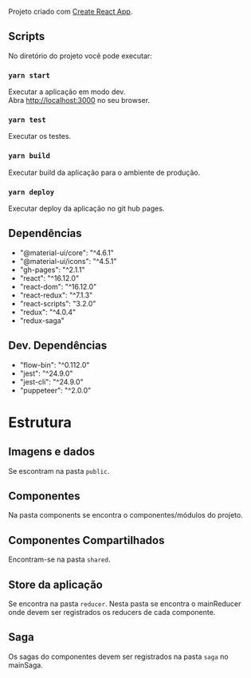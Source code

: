 Projeto criado com [Create React App](https://github.com/facebook/create-react-app).

## Scripts

No diretório do projeto você pode executar:

### `yarn start`

Executar a aplicação em modo dev.<br />
Abra [http://localhost:3000](http://localhost:3000) no seu browser.

### `yarn test`

Executar os testes.<br />

### `yarn build`

Executar build da aplicação para o ambiente de produção.<br />

### `yarn deploy`

Executar deploy da aplicação no git hub pages.<br />

## Dependências
* "@material-ui/core": "^4.6.1"
* "@material-ui/icons": "^4.5.1"
* "gh-pages": "^2.1.1"
* "react": "^16.12.0"
* "react-dom": "^16.12.0"
* "react-redux": "^7.1.3"
* "react-scripts": "3.2.0"
* "redux": "^4.0.4"
* "redux-saga"
     
 ## Dev. Dependências
* "flow-bin": "^0.112.0"
* "jest": "^24.9.0"
* "jest-cli": "^24.9.0"
* "puppeteer": "^2.0.0" 

# Estrutura

## Imagens e dados
Se escontram na pasta `public`.
## Componentes
Na pasta components se encontra o componentes/módulos do projeto.
## Componentes Compartilhados
Encontram-se na pasta `shared`.
## Store da aplicação
Se encontra na pasta `reducer`. Nesta pasta se encontra o mainReducer 
onde devem ser registrados os reducers de cada componente.
## Saga
Os sagas do componentes devem ser registrados na pasta `saga` no mainSaga.
